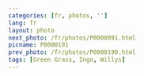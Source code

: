 ```yaml
---
categories: [fr, photos, '']
lang: fr
layout: photo
next_photo: /fr/photos/P0000091.html
picname: P0000191
prev_photo: /fr/photos/P0000190.html
tags: [Green Grass, Ingo, Willys]
---
```

